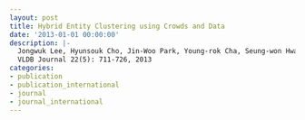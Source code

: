 ```yaml
---
layout: post
title: Hybrid Entity Clustering using Crowds and Data
date: '2013-01-01 00:00:00'
description: |-
  Jongwuk Lee, Hyunsouk Cho, Jin-Woo Park, Young-rok Cha, Seung-won Hwang, Zaiqing Nie, Ji-Rong Wen<br />
  VLDB Journal 22(5): 711-726, 2013
categories:
- publication
- publication_international
- journal
- journal_international
---
```

